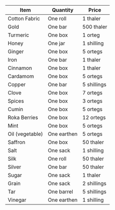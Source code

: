 | Item               | Quantity          | Price      |
|--------------------|-------------------|------------|
| Cotton Fabric      | One roll          | 1 thaler   |
| Gold               | One bar           | 500 thaler |
| Turmeric           | One box           | 1 orteg    |
| Honey              | One jar           | 1 shilling |
| Ginger             | One box           | 5 ortegs   |
| Iron               | One bar           | 1 thaler   |
| Cinnamon           | One box           | 1 thaler   |
| Cardamom           | One box           | 5 ortegs   |
| Copper             | One bar           | 5 shillings|
| Clove              | One box           | 7 ortegs   |
| Spices             | One box           | 3 ortegs   |
| Cumin              | One box           | 5 ortegs   |
| Roka Berries       | One box           | 12 ortegs  |
| Mint               | One box           | 5 ortegs   |
| Oil (vegetable)    | One earthen       | 5 ortegs   |
| Saffron            | One box           | 50 thaler  |
| Salt               | One sack          | 1 shilling |
| Silk               | One roll          | 50 thaler  |
| Silver             | One bar           | 50 thaler  |
| Sugar              | One sack          | 1 thaler   |
| Grain              | One sack          | 2 shillings|
| Tar                | One barrel        | 5 shillings|
| Vinegar            | One earthen       | 1 shilling |
